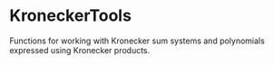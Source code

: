 # KroneckerTools
Functions for working with Kronecker sum systems and polynomials expressed using Kronecker products.
